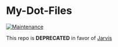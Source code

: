 # My-Dot-Files

[![Maintenance](https://img.shields.io/badge/Maintained%3F-no-red.svg)](https://bitbucket.org/lbesson/ansi-colors)

This repo is **DEPRECATED** in favor of [Jarvis](https://github.com/Armour/Jarvis)
